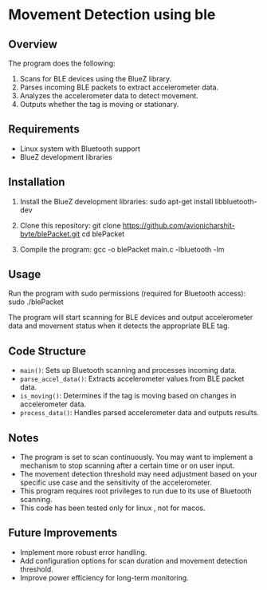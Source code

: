 # Movement Detection using ble

## Overview

The program does the following:

1. Scans for BLE devices using the BlueZ library.
2. Parses incoming BLE packets to extract accelerometer data.
3. Analyzes the accelerometer data to detect movement.
4. Outputs whether the tag is moving or stationary.

## Requirements

- Linux system with Bluetooth support
- BlueZ development libraries

## Installation

1. Install the BlueZ development libraries:
sudo apt-get install libbluetooth-dev

2. Clone this repository:
git clone https://github.com/avionicharshit-byte/blePacket.git
cd blePacket

3. Compile the program:
gcc -o blePacket main.c -lbluetooth -lm

## Usage

Run the program with sudo permissions (required for Bluetooth access):
sudo ./blePacket

The program will start scanning for BLE devices and output accelerometer data and movement status when it detects the appropriate BLE tag.

## Code Structure

- `main()`: Sets up Bluetooth scanning and processes incoming data.
- `parse_accel_data()`: Extracts accelerometer values from BLE packet data.
- `is_moving()`: Determines if the tag is moving based on changes in accelerometer data.
- `process_data()`: Handles parsed accelerometer data and outputs results.

## Notes

- The program is set to scan continuously. You may want to implement a mechanism to stop scanning after a certain time or on user input.
- The movement detection threshold may need adjustment based on your specific use case and the sensitivity of the accelerometer.
- This program requires root privileges to run due to its use of Bluetooth scanning.
- This code has been tested only for linux , not for macos.

## Future Improvements

- Implement more robust error handling.
- Add configuration options for scan duration and movement detection threshold.
- Improve power efficiency for long-term monitoring.

